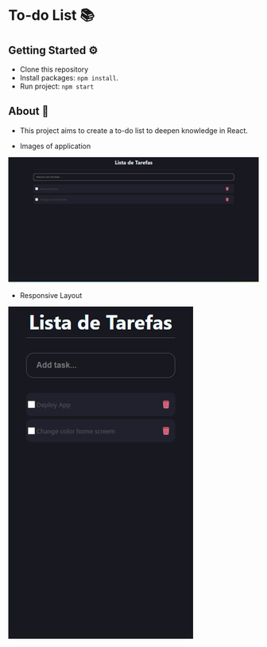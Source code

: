 # To-do List 📚

## Getting Started ⚙️

- Clone this repository
- Install packages: `npm install`.
- Run project: `npm start`

## About 🎯

- This project aims to create a to-do list to deepen knowledge in React.

- Images of application

![Alt text](application.png)

- Responsive Layout

![Alt text](application_responsive.png)
